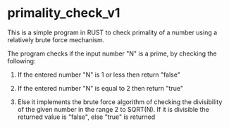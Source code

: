 # primality_check_v1

This is a simple program in RUST to check primality of a number using a relatively brute force mechanism.

The program checks if the input number "N" is a prime, by checking the following:

1. If the entered number "N" is 1 or less then return "false"

2. If the entered number "N" is equal to 2 then return "true"

3. Else it implements the brute force algorithm of checking the divisibility of the given number in the range 2 to SQRT(N). If it is divisible the returned value is "false", else "true" is returned
